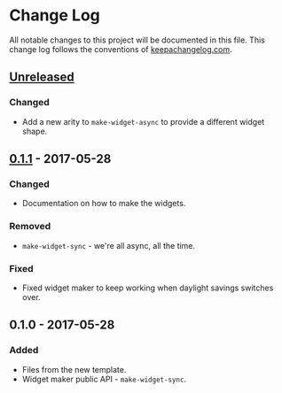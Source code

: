 # Change Log
All notable changes to this project will be documented in this file. This change log follows the conventions of [keepachangelog.com](http://keepachangelog.com/).

## [Unreleased]
### Changed
- Add a new arity to `make-widget-async` to provide a different widget shape.

## [0.1.1] - 2017-05-28
### Changed
- Documentation on how to make the widgets.

### Removed
- `make-widget-sync` - we're all async, all the time.

### Fixed
- Fixed widget maker to keep working when daylight savings switches over.

## 0.1.0 - 2017-05-28
### Added
- Files from the new template.
- Widget maker public API - `make-widget-sync`.

[Unreleased]: https://github.com/your-name/myproject/compare/0.1.1...HEAD
[0.1.1]: https://github.com/your-name/myproject/compare/0.1.0...0.1.1
